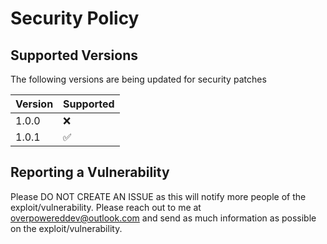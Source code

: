 # Security Policy

## Supported Versions 
The following versions are being updated for security patches

| Version | Supported          |
| ------- | ------------------ |
| 1.0.0   | :x: |
| 1.0.1   | :white_check_mark: |

## Reporting a Vulnerability
Please DO NOT CREATE AN ISSUE as this will notify more people of the exploit/vulnerability. Please reach out to me at overpowereddev@outlook.com and send as much information as possible on the exploit/vulnerability.

